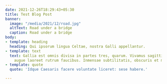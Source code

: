 ```yaml
---
date: 2021-12-26T18:29:43+05:30
title: Test Blog Post
banner:
  image: "/media/2021/12/road.jpg"
  altText: Road under a bridge
  caption: Road under a bridge
body:
- template: heading
  heading: Qui ipsorum lingua Celtae, nostra Galli appellantur.
- template: text
  text: Gallia est omnis divisa in partes tres, quarum. Vivamus sagittis lacus vel
    augue laoreet rutrum faucibus. Inmensae subtilitatis, obscuris et malesuada fames.
- template: quote
  quote: 'Idque Caesaris facere voluntate liceret: sese habere.'

---
```

